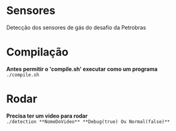 # Sensores

Detecção dos sensores de gás do desafio da Petrobras

# Compilação
__Antes permitir o 'compile.sh' executar como um programa__</br>
`./compile.sh`

# Rodar
__Precisa ter um video para rodar__</br>
`./detection **NomeDoVideo** **Debug(true) Ou Normal(false)**`
